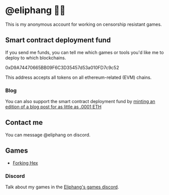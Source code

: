 # @eliphang 🐘🧛
This is my anonymous account for working on censorship resistant games.

## Smart contract deployment fund
If you send me funds, you can tell me which games or tools you'd like me to deploy to which blockchains.

0xD9A74470665BB09F6C3D35457d53a010FD7c9c52

This address accepts all tokens on all ethereum-related (EVM) chains.

### Blog
You can also support the smart contract deployment fund by [minting an edition of a blog post for as little as .0001 ETH](https://mirror.xyz/0xD9A74470665BB09F6C3D35457d53a010FD7c9c52)

## Contact me
You can message @eliphang on discord.

## Games
* [Forking Hex](https://github.com/eliphang/forking-hex)

### Discord
Talk about my games in the [Eliphang's games discord](https://discord.gg/yaEXnWUQN3).
